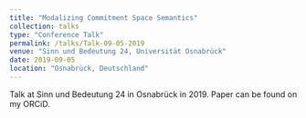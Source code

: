 ```yaml
---
title: "Modalizing Commitment Space Semantics"
collection: talks
type: "Conference Talk"
permalink: /talks/Talk-09-05-2019
venue: "Sinn und Bedeutung 24, Universität Osnabrück"
date: 2019-09-05
location: "Osnabrück, Deutschland"
---
```

Talk at Sinn und Bedeutung 24 in Osnabrück in 2019. Paper can be found on my ORCiD.